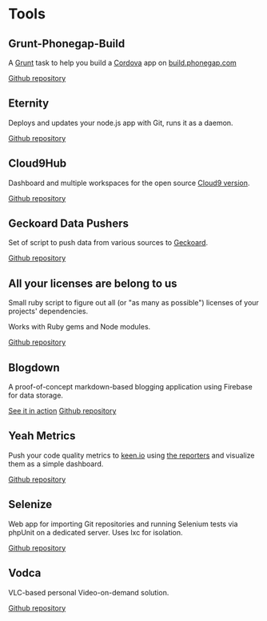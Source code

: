# Tools

## Grunt-Phonegap-Build
A [Grunt](http://www.gruntjs.com) task to help you build a [Cordova](http://www.cordova.io) app on [build.phonegap.com](http://build.phonegap.com)

[Github repository](https://github.com/centralway/grunt-phonegap-build)

## Eternity
Deploys and updates your node.js app with Git, runs it as a daemon.

[Github repository](https://github.com/avgp/eternity)

## Cloud9Hub
Dashboard and multiple workspaces for the open source [Cloud9 version](https://github.com/ajaxorg/cloud9).

[Github repository](https://github.com/avgp/cloud9hub)

## Geckoard Data Pushers
Set of script to push data from various sources to [Geckoard](http://www.geckoboard.com).

[Github repository](https://github.com/martin-naumann/geckoboard-data-pushers)

## All your licenses are belong to us
Small ruby script to figure out all (or "as many as possible") licenses of your projects' dependencies.

Works with Ruby gems and Node modules.

[Github repository](https://github.com/martin-naumann/all-your-licenses)

## Blogdown
A proof-of-concept markdown-based blogging application using Firebase for data storage.

[See it in action](http://avgp.github.io/blogdown)
[Github repository](https://github.com/avgp/blogdown)

## Yeah Metrics
Push your code quality metrics to [keen.io](http://www.keen.io) using [the reporters](https://github.com/avgp/yeah-metrics-reporters) and visualize them as a simple dashboard.

[Github repository](https://github.com/avgp/yeah-metrics)

## Selenize
Web app for importing Git repositories and running Selenium tests via phpUnit on a dedicated server.
Uses lxc for isolation.

[Github repository](https://github.com/avgp/selenize)

## Vodca
VLC-based personal Video-on-demand solution.

[Github repository](https://github.com/avgp/vodca)